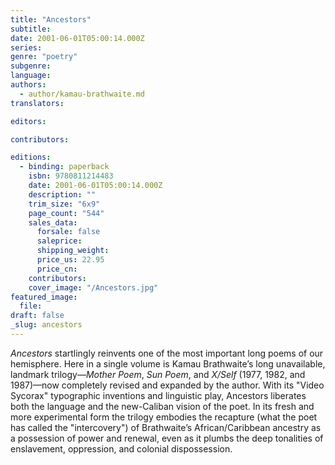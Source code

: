 ```yaml
---
title: "Ancestors"
subtitle:
date: 2001-06-01T05:00:14.000Z
series:
genre: "poetry"
subgenre:
language:
authors:
  - author/kamau-brathwaite.md
translators:

editors:

contributors:

editions:
  - binding: paperback
    isbn: 9780811214483
    date: 2001-06-01T05:00:14.000Z
    description: ""
    trim_size: "6x9"
    page_count: "544"
    sales_data:
      forsale: false
      saleprice:
      shipping_weight:
      price_us: 22.95
      price_cn:
    contributors:
    cover_image: "/Ancestors.jpg"
featured_image:
  file:
draft: false
_slug: ancestors
---
```


_Ancestors_ startlingly reinvents one of the most important long poems of our hemisphere. Here in a single volume is Kamau Brathwaite’s long unavailable, landmark trilogy––_Mother Poem_, _Sun Poem_, and _X/Self_ (1977, 1982, and 1987)––now completely revised and expanded by the author. With its "Video Sycorax" typographic inventions and linguistic play, Ancestors liberates both the language and the new-Caliban vision of the poet. In its fresh and more experimental form the trilogy embodies the recapture (what the poet has called the "intercovery") of Brathwaite’s African/Caribbean ancestry as a possession of power and renewal, even as it plumbs the deep tonalities of enslavement, oppression, and colonial dispossession.

